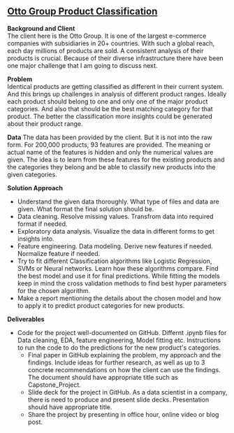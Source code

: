 ## [Otto Group Product Classification](https://www.kaggle.com/c/otto-group-product-classification-challenge)

**Background and Client**  
The client here is the Otto Group. It is one of the largest e-commerce companies with subsidiaries in 20+ countries. With such a global reach, each day millions of products are sold. A consistent analysis of their products is crucial. Because of their diverse infrastructure there have been one major challenge that I am going to discuss next.

**Problem**  
Identical products are getting classified as different in their current system. And this brings up challenges in analysis of different product ranges. Ideally each product should belong to one and only one of the major product categories. And also that should be the best matching category for that product. The better the classification more insights could be generated about their product range.

**Data**
The data has been provided by the client. But it is not into the raw form. For 200,000 products, 93 features are provided. The meaning or actual name of the features is hidden and only the numerical values are given. The idea is to learn from these features for the existing products and the categories they belong and be able to classify new products into the given categories.

**Solution Approach**
  - Understand the given data thoroughly. What type of files and data are given. What format the final solution should be.
  - Data cleaning. Resolve missing values. Transfrom data into required format if needed.
  - Exploratory data analysis. Visualize the data in different forms to get insights into.
  - Feature engineering. Data modeling. Derive new features if needed. Normalize feature if needed.
  - Try to fit different Classification algorithms like Logistic Regression, SVMs or Neural networks. Learn how these algorithms compare. Find the best model and use it for final predictions. While fitting the models keep in mind the cross validation methods to find best hyper parameters for the chosen algorithm.
  - Make a report mentioning the details about the chosen model and how to apply it to predict product categories for new products.
    
**Deliverables**
  - Code for the project well-documented on GitHub. Differnt .ipynb files for Data cleaning, EDA, feature engineering, Model fitting etc. Instructions to run the code to do the predictions for the new product's categories.
    - Final paper in GitHub explaining the problem, my approach and the findings. Include ideas for further research, as well as up to 3 concrete recommendations on how the client can use the findings. The document should have appropriate title such as Capstone_Project.
    - Slide deck for the project in GitHub. As a data scientist in a company, there is need to produce and present slide decks. Presentation should have appropriate title.
    - Share the project by presenting in office hour, online video or blog post.
    
    
